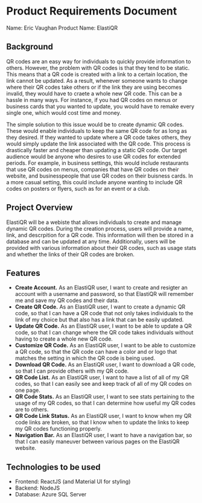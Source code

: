 # Product Requirements Document

Name: Eric Vaughan
Product Name: ElastiQR

## Background

QR codes are an easy way for individuals to quickly provide information to others. However, the problem with QR codes is that they tend to be static. This means that a QR code is created with a link to a certain location, the link cannot be updated. As a result, whenever someone wants to change where their QR codes take others or if the link they are using becomes invalid, they would have to craete a whole new QR code. This can be a hassle in many ways. For instance, if you had QR codes on menus or business cards that you wanted to update, you would have to remake every single one, which would cost time and money. 

The simple solution to this issue would be to create dynamic QR codes. These would enable individuals to keep the same QR code for as long as they desired. If they wanted to update where a QR code takes others, they would simply update the link associated with the QR code. This process is drastically faster and cheaper than updating a static QR code. Our target audience would be anyone who desires to use QR codes for extended periods. For example, in business settings, this would include restaurants that use QR codes on menus, companies that have QR codes on their website, and businesspeople that use QR codes on their buisness cards. In a more casual setting, this could include anyone wanting to include QR codes on posters or flyers, such as for an event or a club.

## Project Overview

ElastiQR will be a webiste that allows individuals to create and manage dynamic QR codes. During the creation process, users will provide a name, link, and descrpition for a QR code. This information will then be stored in a database and can be updated at any time. Additionally, users will be provided with various information about their QR codes, such as usage stats and whether the links of their QR codes are broken.

## Features

- **Create Account.** As an ElastiQR user, I want to create and resigter an account with a username and password, so that ElastiQR will remember me and save my QR codes and their data.
- **Create QR Code.** As an ElastiQR user, I want to create a dynamic QR code, so that I can have a QR code that not only takes individuals to the link of my choice but that also has a link that can be easily updated.
- **Update QR Code.** As an ElastiQR user, I want to be able to update a QR code, so that I can change where the QR code takes individuals without having to create a whole new QR code.
- **Customize QR Code.** As an ElastiQR user, I want to be able to customize a QR code, so that the QR code can have a color and or logo that matches the setting in which the QR code is being used.
- **Download QR Code.** As an ElastiQR user, I want to download a QR code, so that I can provide others with my QR code.
- **QR Code List.** As an ElastiQR user, I want to have a list of all of my QR codes, so that I can easily see and keep track of all of my QR codes on one page.
- **QR Code Stats.** As an ElastiQR user, I want to see stats pertaining to the usage of my QR codes, so that I can determine how useful my QR codes are to others.
- **QR Code Link Status.** As an ElastiQR user, I want to know when my QR code links are broken, so that I know when to update the links to keep my QR codes functioning properly.
- **Navigation Bar.** As an ElastiQR user, I want to have a navigation bar, so that I can easily maneuver between various pages on the ElastiQR website.

## Technologies to be used

- Frontend: ReactJS (and Material UI for styling)
- Backend: NodeJS
- Database: Azure SQL Server
